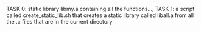 TASK 0: static library libmy.a containing all the functions...,
TASK 1: a script called create_static_lib.sh that creates a static library called liball.a from all the .c files that are in the current directory
